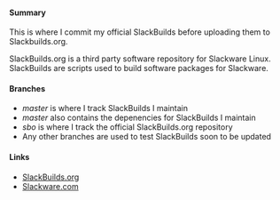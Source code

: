 #### Summary

This is where I commit my official SlackBuilds before uploading them to
Slackbuilds.org.

SlackBuilds.org is a third party software repository for Slackware
Linux.  SlackBuilds are scripts used to build software packages for
Slackware.

#### Branches

*  _master_ is where I track SlackBuilds I maintain
*  _master_ also contains the depenencies for SlackBuilds I maintain
*  _sbo_ is where I track the official SlackBuilds.org repository
*  Any other branches are used to test SlackBuilds soon to be updated

#### Links
*  [SlackBuilds.org](http://slackbuilds.org/)
*  [Slackware.com](http://www.slackware.com/)
